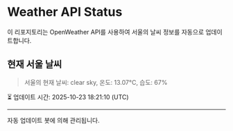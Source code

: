 
# Weather API Status

이 리포지토리는 OpenWeather API를 사용하여 서울의 날씨 정보를 자동으로 업데이트합니다.

## 현재 서울 날씨
> 서울의 현재 날씨: clear sky, 온도: 13.07°C, 습도: 67%

⏳ 업데이트 시간: 2025-10-23 18:21:10 (UTC)

---
자동 업데이트 봇에 의해 관리됩니다.
